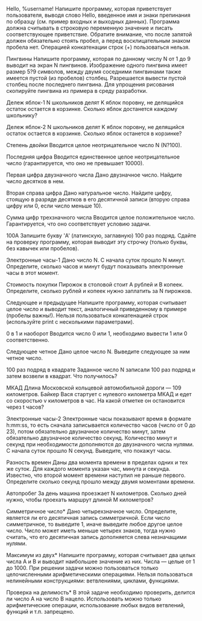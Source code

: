 Hello, %username!
Напишите программу, которая приветствует пользователя, выводя слово Hello, введенное имя и знаки препинания по образцу (см. пример входных и выходных данных). Программа должна считывать в строковую переменную значение и писать соответствующее приветствие. Обратите внимание, что после запятой должен обязательно стоять пробел, а перед восклицательным знаком пробела нет. Операцией конкатенации строк (+) пользоваться нельзя.

Пингвины
Напишите программу, которая по данному числу N от 1 до 9 выводит на экран N пингвинов. Изображение одного пингвина имеет размер 5?9 символов, между двумя соседними пингвинами также имеется пустой (из пробелов) столбец. Разрешается вывести пустой столбец после последнего пингвина. Для упрощения рисования скопируйте пингвина из примера в среду разработки.

Дележ яблок-1
N школьников делят K яблок поровну, не делящийся остаток остается в корзинке. Сколько яблок достанется каждому школьнику?

Дележ яблок-2
N школьников делят K яблок поровну, не делящийся остаток остается в корзинке. Сколько яблок останется в корзинке?

Степень двойки
Вводится целое неотрицательное число N (N?100).

Последняя цифра
Вводится единственное целое неотрицательное число (гарантируется, что оно не превышает 10000).

Первая цифра двузначного числа
Дано двузначное число. Найдите число десятков в нем.

Вторая справа цифра
Дано натуральное число. Найдите цифру, стоящую в разряде десятков в его десятичной записи (вторую справа цифру или 0, если число меньше 10).

Сумма цифр трехзначного числа
Вводится целое положительное число. Гарантируется, что оно соответствует условию задачи.

100A
Запишите букву 'A' (латинскую, заглавную) 100 раз подряд. Сдайте на проверку программу, которая выводит эту строчку (только буквы, без кавычек или пробелов).

Электронные часы-1
Дано число N. С начала суток прошло N минут. Определите, сколько часов и минут будут показывать электронные часы в этот момент.

Стоимость покупки
Пирожок в столовой стоит A рублей и B копеек. Определите, сколько рублей и копеек нужно заплатить за N пирожков.

Следующее и предыдущее
Напишите программу, которая считывает целое число и выводит текст, аналогичный приведенному в примере (пробелы важны!). Нельзя пользоваться конкатенацией строк (используйте print с несколькими параметрами).

0 в 1 и наоборот
Вводится число 0 или 1, необходимо вывести 1 или 0 соответственно.

Следующее четное
Дано целое число N. Выведите следующее за ним четное число.

100 раз подряд в квадрате
Заданное число N записали 100 раз подряд и затем возвели в квадрат. Что получилось?

МКАД
Длина Московской кольцевой автомобильной дороги — 109 километров. Байкер Вася стартует с нулевого километра МКАД и едет со скоростью v километров в час. На какой отметке он остановится через t часов?

Электронные часы-2
Электронные часы показывают время в формате h:mm:ss, то есть сначала записывается количество часов (число от 0 до 23), потом обязательно двузначное количество минут, затем обязательно двузначное количество секунд. Количество минут и секунд при необходимости дополняются до двузначного числа нулями.
С начала суток прошло N секунд. Выведите, что покажут часы.

Разность времен
Даны два момента времени в пределах одних и тех же суток. Для каждого момента указан час, минута и секунда. Известно, что второй момент времени наступил не раньше первого.
Определите сколько секунд прошло между двумя моментами времени.

Автопробег
За день машина проезжает N километров. Сколько дней нужно, чтобы проехать маршрут длиной M километров?

Симметричное число*
Дано четырехзначное число. Определите, является ли его десятичная запись симметричной. Если число симметричное, то выведите 1, иначе выведите любое другое целое число. Число может иметь меньше четырех знаков, тогда нужно считать, что его десятичная запись дополняется слева незначащими нулями.

Максимум из двух*
Напишите программу, которая считывает два целых числа A и B и выводит наибольшее значение из них. Числа — целые от 1 до 1000.
При решении задачи можно пользоваться только целочисленными арифметическими операциями. Нельзя пользоваться нелинейными конструкциями: ветвлениями, циклами, функциями.

Проверка на делимость*
В этой задаче необходимо проверить, делится ли число A на число B нацело. Использовать можно только арифметические операции, использование любых видов ветвлений, функций и т.п. запрещено.

